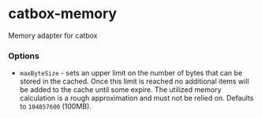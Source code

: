 catbox-memory
=============

Memory adapter for catbox


### Options

- `maxByteSize` - sets an upper limit on the number of bytes that can be stored in the
  cached. Once this limit is reached no additional items will be added to the cache
  until some expire. The utilized memory calculation is a rough approximation and must
  not be relied on. Defaults to `104857600` (100MB).

